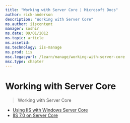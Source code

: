 ```yaml
---
title: "Working with Server Core | Microsoft Docs"
author: rick-anderson
description: "Working with Server Core"
ms.author: iiscontent
manager: soshir
ms.date: 09/01/2012
ms.topic: article
ms.assetid: 
ms.technology: iis-manage
ms.prod: iis
msc.legacyurl: /learn/manage/working-with-server-core
msc.type: chapter
---
```

Working with Server Core
====================
> Working with Server Core


- [Using IIS with Windows Server Core](using-iis-with-windows-server-core.md)
- [IIS 7.0 on Server Core](iis-70-on-server-core.md)